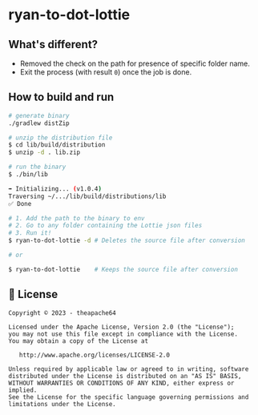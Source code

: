 # ryan-to-dot-lottie

## What's different?

- Removed the check on the path for presence of specific folder name.
- Exit the process (with result `0`) once the job is done.

## How to build and run

```sh
# generate binary
./gradlew distZip

# unzip the distribution file
$ cd lib/build/distribution
$ unzip -d . lib.zip

# run the binary
$ ./bin/lib

➡️ Initializing... (v1.0.4)
Traversing ~/.../lib/build/distributions/lib
✅ Done

# 1. Add the path to the binary to env
# 2. Go to any folder containing the Lottie json files
# 3. Run it!
$ ryan-to-dot-lottie -d # Deletes the source file after conversion

# or

$ ryan-to-dot-lottie    # Keeps the source file after conversion

```

## 📝 License

```
Copyright © 2023 - theapache64

Licensed under the Apache License, Version 2.0 (the "License");
you may not use this file except in compliance with the License.
You may obtain a copy of the License at

   http://www.apache.org/licenses/LICENSE-2.0

Unless required by applicable law or agreed to in writing, software
distributed under the License is distributed on an "AS IS" BASIS,
WITHOUT WARRANTIES OR CONDITIONS OF ANY KIND, either express or implied.
See the License for the specific language governing permissions and
limitations under the License.
```
